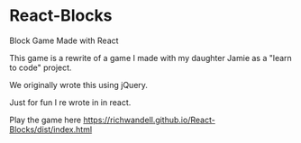 # React-Blocks
Block Game Made with React

This game is a rewrite of a game I made with my daughter Jamie as a "learn to code" project. 

We originally wrote this using jQuery. 

Just for fun I re wrote in in react. 

Play the game here https://richwandell.github.io/React-Blocks/dist/index.html
